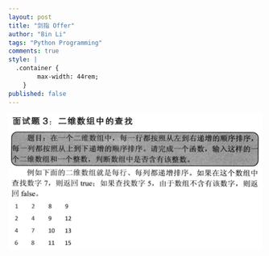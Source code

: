 ```yaml
---
layout: post
title: "剑指 Offer"
author: "Bin Li"
tags: "Python Programming"
comments: true
style: |
  .container {
        max-width: 44rem;
    } 
published: false
---
```


![](/images/media/15187943905995.jpg)



